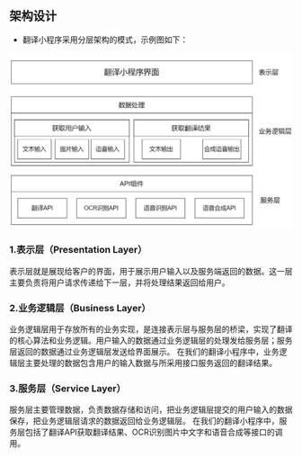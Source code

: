 ## 架构设计
- 翻译小程序采用分层架构的模式，示例图如下：
 <div align = "center">
    <img src="../images/架构设计.png" />
</div>

### 1.表示层（Presentation Layer）

表示层就是展现给客户的界面，用于展示用户输入以及服务端返回的数据。这一层主要负责将用户请求传递给下一层，并将处理结果返回给用户。

### 2.业务逻辑层（Business Layer）
业务逻辑层用于存放所有的业务实现，是连接表示层与服务层的桥梁，实现了翻译的核心算法和业务逻辑。用户输入的数据通过业务逻辑层的处理发给服务层；服务层返回的数据通过业务逻辑层发送给界面展示。
在我们的翻译小程序中，业务逻辑层主要处理的数据包含用户的输入数据与所采用接口服务返回的翻译结果。


### 3.服务层（Service Layer）
服务层主要管理数据，负责数据存储和访问，把业务逻辑层提交的用户输入的数据保存，把业务逻辑层请求的数据返回给业务逻辑层。
在我们的翻译小程序中，服务层包括了翻译API获取翻译结果、OCR识别图片中文字和语音合成等接口的调用。
